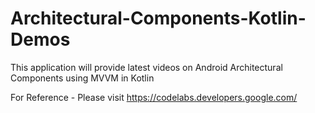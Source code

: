 # Architectural-Components-Kotlin-Demos
This application will provide latest videos on Android Architectural Components using MVVM in Kotlin

For Reference - Please visit https://codelabs.developers.google.com/ 

